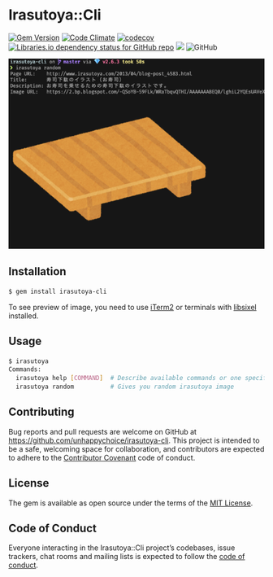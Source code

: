 # Irasutoya::Cli

[![Gem Version](https://badge.fury.io/rb/irasutoya-cli.svg)](https://badge.fury.io/rb/irasutoya-cli)
[![Code Climate](https://codeclimate.com/github/unhappychoice/irasutoya-cli/badges/gpa.svg)](https://codeclimate.com/github/unhappychoice/irasutoya-cli)
[![codecov](https://codecov.io/gh/unhappychoice/irasutoya-cli/branch/master/graph/badge.svg)](https://codecov.io/gh/unhappychoice/irasutoya-cli)
[![Libraries.io dependency status for GitHub repo](https://img.shields.io/librariesio/github/unhappychoice/irasutoya-cli.svg)](https://libraries.io/github/unhappychoice/irasutoya-cli)
![](http://ruby-gem-downloads-badge.herokuapp.com/irasutoya-cli?type=total)
![GitHub](https://img.shields.io/github/license/unhappychoice/irasutoya-cli.svg)

![](./images/example.png)

## Installation

```sh
$ gem install irasutoya-cli
```

To see preview of image, you need to use [iTerm2](https://iterm2.com/index.html) or terminals with [libsixel](https://github.com/saitoha/libsixel) installed.

## Usage

```sh
$ irasutoya
Commands:
  irasutoya help [COMMAND]  # Describe available commands or one specific command
  irasutoya random          # Gives you random irasutoya image
```

## Contributing

Bug reports and pull requests are welcome on GitHub at https://github.com/unhappychoice/irasutoya-cli. This project is intended to be a safe, welcoming space for collaboration, and contributors are expected to adhere to the [Contributor Covenant](http://contributor-covenant.org) code of conduct.

## License

The gem is available as open source under the terms of the [MIT License](https://opensource.org/licenses/MIT).

## Code of Conduct

Everyone interacting in the Irasutoya::Cli project’s codebases, issue trackers, chat rooms and mailing lists is expected to follow the [code of conduct](https://github.com/unhappychoice/irasutoya-cli/blob/master/CODE_OF_CONDUCT.md).
